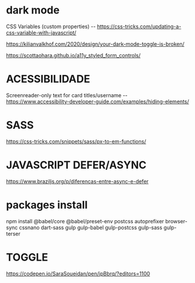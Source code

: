 
# dark mode 

  CSS Variables (custom properties) -- https://css-tricks.com/updating-a-css-variable-with-javascript/

  https://kilianvalkhof.com/2020/design/your-dark-mode-toggle-is-broken/

  https://scottaohara.github.io/a11y_styled_form_controls/

# ACESSIBILIDADE 
  Screenreader-only text for card titles/username -- https://www.accessibility-developer-guide.com/examples/hiding-elements/


# SASS 
 https://css-tricks.com/snippets/sass/px-to-em-functions/


# JAVASCRIPT DEFER/ASYNC
 https://www.braziljs.org/p/diferencas-entre-async-e-defer

# packages install 
 npm install @babel/core @babel/preset-env postcss autoprefixer browser-sync cssnano dart-sass gulp gulp-babel gulp-postcss gulp-sass gulp-terser

# TOGGLE
https://codepen.io/SaraSoueidan/pen/jpBbrq/?editors=1100

